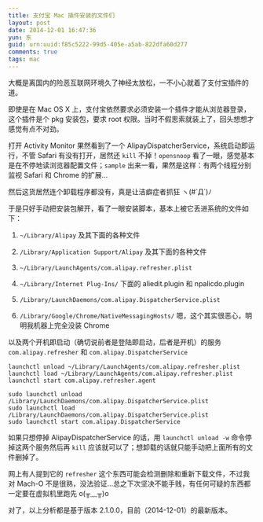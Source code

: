 ```yaml
---
title: 支付宝 Mac 插件安装的文件们
layout: post
date: 2014-12-01 16:47:36
yun: 东
guid: urn:uuid:f85c5222-99d5-405e-a5ab-822dfa60d277
comments: true
tags: mac
---
```


大概是离国内的险恶互联网环境久了神经太放松，一不小心就着了支付宝插件的道。

即使是在 Mac OS X 上，支付宝依然要求必须安装一个插件才能从浏览器登录，这个插件是个 pkg 安装包，要求 root 权限。当时不假思索就装上了，回头想想才感觉有点不对劲。

打开 Activity Monitor 果然看到了一个 AlipayDispatcherService，系统启动即运行，不管 Safari 有没有打开，居然还 `kill` 不掉！`opensnoop` 看了一眼，感觉基本是在不停地读浏览器配置文件；`sample` 出来一看，果然是这样：有两个线程分别监视 Safari 和 Chrome 的扩展…

然后这货居然连个卸载程序都没有，真是让洁癖症者抓狂 ヽ(#`Д´)ﾉ

于是只好手动把安装包解开，看了一眼安装脚本，基本上被它丢进系统的文件如下：

1. `~/Library/Alipay` 及其下面的各种文件

1. `/Library/Application Support/Alipay` 及其下面的各种文件

1. `~/Library/LaunchAgents/com.alipay.refresher.plist`

1. `~/Library/Internet Plug-Ins/` 下面的 aliedit.plugin 和 npalicdo.plugin

1. `/Library/LaunchDaemons/com.alipay.DispatcherService.plist`

1. `/Library/Google/Chrome/NativeMessagingHosts/` 嗯，这个其实很恶心，明明我机器上完全没装 Chrome

以及两个开机即启动（确切说前者是登陆即启动，后者是开机）的服务 `com.alipay.refresher` 和 `com.alipay.DispatcherService`


	launchctl unload ~/Library/LaunchAgents/com.alipay.refresher.plist
	launchctl load ~/Library/LaunchAgents/com.alipay.refresher.plist 
	launchctl start com.alipay.refresher.agent

	sudo launchctl unload /Library/LaunchDaemons/com.alipay.DispatcherService.plist
	sudo launchctl load /Library/LaunchDaemons/com.alipay.DispatcherService.plist
	sudo launchctl start com.alipay.DispatcherService

如果只想停掉 AlipayDispatcherService 的话，用 `launchctl unload -w` 命令停掉这两个服务然后再 `kill` 应该就可以了；想卸载的话就只能手动把上面所有的文件删掉了。

网上有人提到它的 `refresher` 这个东西可能会检测删除和重新下载文件，不过我对 Mach-O 不是很熟，没法验证…总之下次坚决不能手贱，有任何可疑的东西都一定要在虚拟机里跑先 o(╥﹏╥)o

对了，以上分析都是基于版本 2.1.0.0，目前（2014-12-01）的最新版本。
